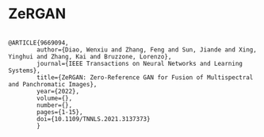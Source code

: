 # ZeRGAN
<pre>
    <code>
@ARTICLE{9669094, 
        author={Diao, Wenxiu and Zhang, Feng and Sun, Jiande and Xing, Yinghui and Zhang, Kai and Bruzzone, Lorenzo}, 
        journal={IEEE Transactions on Neural Networks and Learning Systems},   
        title={ZeRGAN: Zero-Reference GAN for Fusion of Multispectral and Panchromatic Images},  
        year={2022},  
        volume={},  
        number={},  
        pages={1-15},  
        doi={10.1109/TNNLS.2021.3137373}
        }
    </code>
</pre>
